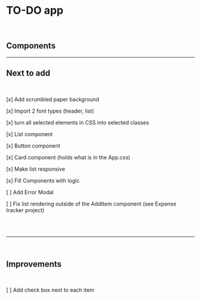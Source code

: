 # TO-DO app

<br>

## Components

<hr />

## Next to add

<br>

[x] Add scrumbled paper background

[x] Import 2 font types (header, list)

[x] turn all selected elements in CSS into selected classes

[x] List component

[x] Button component

[x] Card component (holds what is in the App.css)

[x] Make list responsive

[x] Fill Components with logic

[ ] Add Error Modal

[ ] Fix list rendering outside of the AddItem component (see Expense tracker project)

<br><br>

<hr />

<br>

## Improvements

<br>

[ ] Add check box next to each item

